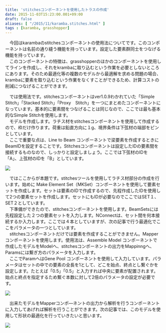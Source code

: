 ```yaml
---
title: 'stitchesコンポーネントを使用したトラスの作成'
date: 2015-11-03T15:23:00.001+09:00
draft: false
aliases: [ "/2015/11/karamba.stitches.html" ]
tags : [karamba, grasshopper]
---
```


　今回はkarambaのstitchesコンポーネントの使用法についてです。このコンポーネントは名前の通り縫う機能を持っています。設定した要素群同士をつなげる機能を持っています。  
　このコンポーネントの特徴は、grasshopperのほかのコンポーネントを使用してラインを作成し、それをkrambaに取り込むという作業を必要としないところにあります。そのため最適化等の複数のモデルから最適解を求める問題の場合、krambaに要素を取り込むという作業をなくすことができるため、計算コストの削減につなげることができます。  
  
  
　では使用法です。stitchesコンポーネントはver1.0.9わかれていた「Simple Stitch」「Stacked Stitch」「Proxy　Stitch」を一つにまとめたコンポーネントになっています。基本的に要素間をつなげることは同じなので、ここでは最も基本的なSimple Stitchを使用します。  
　モデルを作成します。ラチス材をstitchesコンポーネントを使用して作成するので、枠だけ作ります。荷重は鉛直方向に１g、境界条件は下弦材の端部をピンとしています。  
　ここで重要な点は、Line to Beam コンポーネントで梁要素を作成するときにBeamIDを設定することです。Stitchesコンポーネントは設定したIDの要素間を接続するものなので、しっかりと設定しましょう。ここでは下弦材のIDを「A」、上弦材のIDを「B」としています。  
  

[![](http://1.bp.blogspot.com/-q3HqV_VKpeU/VjhIWfGDozI/AAAAAAAAA9E/IeGibE_fmAA/s640/%25E3%2583%25A2%25E3%2583%2587%25E3%2583%25AB%25E3%2581%25AE%25E4%25BD%259C%25E6%2588%2590.JPG)](http://1.bp.blogspot.com/-q3HqV_VKpeU/VjhIWfGDozI/AAAAAAAAA9E/IeGibE_fmAA/s1600/%25E3%2583%25A2%25E3%2583%2587%25E3%2583%25AB%25E3%2581%25AE%25E4%25BD%259C%25E6%2588%2590.JPG)

  
　ではここからが本題です。stitchesツールを使用してラチス材部分の作成を行います。始めに Make Element Set（MKSet）コンポーネントを使用して要素セットを作成します。セットは要素のIDで作成するので、先程作成したIDを使用して2つの要素セットを作成します。セットにもIDが必要なのでここではSET１、SET２としています。  
　下準備ができたので、stitchesコンポーネントを使用します。BeamSetsには先程設定した２つの要素セットを入力します。NConnectは、セット間を何本接続するか入力します。ここでは４本としていますが、次の記事で行う最適化でここをパラメータの一つとしています。  
　stitchesコンポーネントだけでは要素を作成することができません。Mapperコンポーネントを使用します。使用法は、Assemble Model コンポーネントで作成したモデルをModelへ、stitchesコンポーネントの出力をMappinngへ、Paramsには繋ぎ方のパラメータを入力します。  
　ここでParamへはGene Pool コンポーネントを使用して入力しています。パラメータはセットの中での要素の全長を1として、どこを始点、終点とし繋ぐかを設定します。たとえば「0.5」「0.5」と入力すれば中央に要素が配置されます。始点と終点を指定するため繋ぐ本数に対して2倍のパラメータの設定が必要です。  
  

[![](http://1.bp.blogspot.com/-HwN-jr1hGS4/VjhLrzaPePI/AAAAAAAAA9Q/3kpiTW7L9u0/s640/stitches%25E3%2582%25B3%25E3%2583%25B3%25E3%2583%259D%25E3%2583%25BC%25E3%2583%258D%25E3%2583%25B3%25E3%2583%2588.JPG)](http://1.bp.blogspot.com/-HwN-jr1hGS4/VjhLrzaPePI/AAAAAAAAA9Q/3kpiTW7L9u0/s1600/stitches%25E3%2582%25B3%25E3%2583%25B3%25E3%2583%259D%25E3%2583%25BC%25E3%2583%258D%25E3%2583%25B3%25E3%2583%2588.JPG)

  
  
　出来たモデルをMapperコンポ―ネントの出力から解析を行うコンポーネントに入力してあげれば解析を行うことができます。次の記事では、このモデルを使用して形状の最適化を行っていきたいと思います。  
  

[![](http://1.bp.blogspot.com/-f3KyLlT6ryQ/VjhRi0a-KEI/AAAAAAAAA9g/I16B6uX8CJw/s640/%25E8%25A7%25A3%25E6%259E%2590.JPG)](http://1.bp.blogspot.com/-f3KyLlT6ryQ/VjhRi0a-KEI/AAAAAAAAA9g/I16B6uX8CJw/s1600/%25E8%25A7%25A3%25E6%259E%2590.JPG)